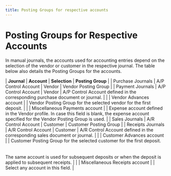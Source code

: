 ```yaml
---
title: Posting Groups for respective accounts
---
```


# Posting Groups for Respective Accounts


In manual journals, the accounts used for accounting entries depend  on the selection of the vendor or customer in the respective journal.  The table below also details the Posting Groups for the accounts.


| **Journal** | **Account** | **Selection** | **Posting Group** |
| Purchase Journals | A/P Control Account | Vendor | Vendor Posting Group |
| Payment Journals | A/P Control Account | Vendor | A/P Control Account defined in the corresponding purchase document or  journal. |
|  | Vendor Advances account |  | Vendor Posting Group for the selected vendor for the first deposit. |
|  | Miscellaneous Payments account |  | Expense account defined in the Vendor profile. In case this field is  blank, the expense account specified for the Vendor Posting Group is used. |
| Sales Journals | A/R Control Account | Customer | Customer Posting Group |
| Receipts Journals | A/R Control Account | Customer | A/R Control Account defined in the corresponding sales document or journal. |
|  | Customer Advances account |  | Customer Posting Group for the selected customer for the first deposit.<br/><br/><br/>The same account is used for subsequent deposits or when the deposit  is applied to subsequent receipts. |
|  | Miscellaneous Receipts account |  | Select any account in this field. |

